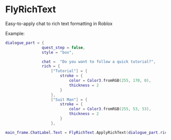 # FlyRichText
Easy-to-apply chat to rich text formatting in Roblox

Example:
```lua
dialogue_part = {
				quest_step = false,
				style = "box",

				chat =  "Do you want to follow a quick tutorial?",
				rich = {
					["Tutorial"] = {
						stroke = {
							color = Color3.fromRGB(255, 170, 0),
							thickness = 2
						} 
					},
					["Suit Man"] = {
						stroke = {
							color = Color3.fromRGB(255, 53, 53),
							thickness = 2
						} 
					},

main_frame.ChatLabel.Text = FlyRichText.ApplyRichText(dialogue_part.rich, dialogue_part.chat)
```

